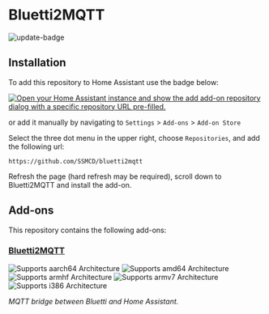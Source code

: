 # Bluetti2MQTT

![update-badge](https://img.shields.io/github/last-commit/SSMCD/bluetti2mqtt?label=Last%20Updated)

## Installation
To add this repository to Home Assistant use the badge below:

[![Open your Home Assistant instance and show the add add-on repository dialog with a specific repository URL pre-filled.](https://my.home-assistant.io/badges/supervisor_add_addon_repository.svg)](https://my.home-assistant.io/redirect/supervisor_add_addon_repository/?repository_url=https%3A%2F%2Fgithub.com%2FSSMCD%2Fbluetti2mqtt)

or add it manually by navigating to `Settings` > `Add-ons` > `Add-on Store`

Select the three dot menu in the upper right, choose `Repositories`, and add the following url:
```
https://github.com/SSMCD/bluetti2mqtt
```

Refresh the page (hard refresh may be required), scroll down to Bluetti2MQTT and install the add-on.

## Add-ons

This repository contains the following add-ons:

### [Bluetti2MQTT](./bluetti2mqtt)

![Supports aarch64 Architecture][aarch64-shield]
![Supports amd64 Architecture][amd64-shield]
![Supports armhf Architecture][armhf-shield]
![Supports armv7 Architecture][armv7-shield]
![Supports i386 Architecture][i386-shield]

[aarch64-shield]: https://img.shields.io/badge/aarch64-yes-green.svg
[amd64-shield]: https://img.shields.io/badge/amd64-yes-green.svg
[armhf-shield]: https://img.shields.io/badge/armhf-yes-green.svg
[armv7-shield]: https://img.shields.io/badge/armv7-yes-green.svg
[i386-shield]: https://img.shields.io/badge/i386-yes-green.svg

_MQTT bridge between Bluetti and Home Assistant._
